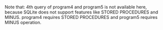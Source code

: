 Note that: 4th query of program4 and program5 is not available here, because SQLite does not support features like STORED PROCEDURES and MINUS.
program4 requires STORED PROCEDURES and program5 requires MINUS operation.
